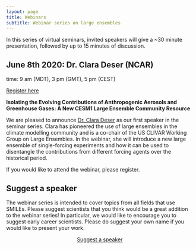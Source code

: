 ```yaml
---
layout: page
title: Webinars
subtitle: Webinar series on large ensembles
---
```


In this series of virtual seminars, invited speakers will give a ~30 minute presentation, followed by up to 15 minutes of discussion.


## June 8th 2020: Dr. Clara Deser (NCAR)
time: 9 am (MDT), 3 pm (GMT), 5 pm (CEST)

<div style="text-align:left;">
<a class="btn btn-success" href="https://large-ensemble.github.io/webinars/registration">Register here</a>
</div>

**Isolating the Evolving Contributions of Anthropogenic Aerosols and Greenhouse Gases: A New CESM1 Large Ensemble Community Resource**

We are pleased to announce [Dr. Clara Deser](http://www.cgd.ucar.edu/staff/cdeser/) as our first speaker in the seminar series. Clara has pioneered the use of large ensembles in the climate modelling community and is a co-chair of the US CLIVAR Working Group on Large Ensembles. In the webinar, she will introduce a new large ensemble of single-forcing experiments and how it can be used to disentangle the contributions from different forcing agents over the historical period.

If you would like to attend the webinar, please register.


## Suggest a speaker

The webinar series is intended to cover topics from all fields that use SMILEs. Please suggest scientists that you think would be a great addition to the webinar series! In particular, we would like to encourage you to suggest early career scientists. Please do suggest your own name if you would like to present your work.

<div style="text-align:center;">
<a class="btn btn-success" href="https://large-ensemble.github.io/suggest_speaker">Suggest a speaker</a>
</div>
